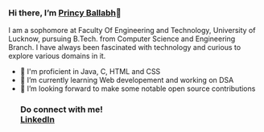 ### Hi there, I’m [Princy Ballabh](https://github.com/princyballabh)👋
I am a sophomore at Faculty Of Engineering and Technology, University of Lucknow, pursuing B.Tech. from Computer Science and Engineering Branch. I have always been fascinated with technology and curious to explore various domains in it.
- 📖 I'm proficient in Java, C, HTML and CSS 
- 🌱 I’m currently learning Web developement and working on DSA
- 💞️ I’m looking forward to make some notable open source contributions
  <br>
  ### Do connect with me!<br>[LinkedIn](https://www.linkedin.com/in/princy-ballabh-69564b25a)

<!---
princyballabh/princyballabh is a ✨ special ✨ repository because its `README.md` (this file) appears on your GitHub profile.
You can click the Preview link to take a look at your changes.
--->
